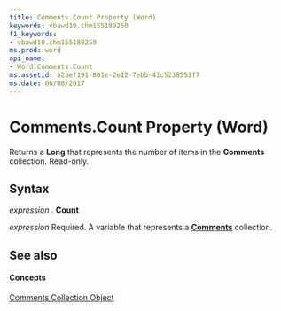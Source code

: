 ```yaml
---
title: Comments.Count Property (Word)
keywords: vbawd10.chm155189250
f1_keywords:
- vbawd10.chm155189250
ms.prod: word
api_name:
- Word.Comments.Count
ms.assetid: a2aef191-801e-2e12-7ebb-41c5238551f7
ms.date: 06/08/2017
---
```



# Comments.Count Property (Word)

Returns a  **Long** that represents the number of items in the **Comments** collection. Read-only.


## Syntax

 _expression_ . **Count**

 _expression_ Required. A variable that represents a **[Comments](comments-object-word.md)** collection.


## See also


#### Concepts


[Comments Collection Object](comments-object-word.md)

